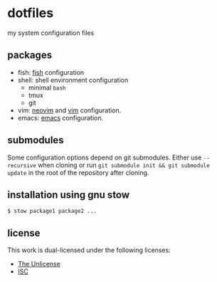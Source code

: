 # dotfiles
my system configuration files

## packages
- fish: [fish](https://fishshell.com) configuration
- shell: shell environment configuration
  - minimal `bash`
  - tmux
  - git
- vim: [neovim](https://github.com/neovim/neovim) and [vim](https://github.com/vim/vim) configuration.
- emacs: [emacs](https://www.gnu.org/software/emacs/) configuration.

## submodules
Some configuration options depend on git submodules. Either use `--recursive` when cloning
or run `git submodule init && git submodule update` in the root of the repository after cloning.

## installation using gnu stow
```console
$ stow package1 package2 ...
```

## license
This work is dual-licensed under the following licenses:
- [The Unlicense](https://opensource.org/license/unlicense/)
- [ISC](https://opensource.org/license/isc-license-txt/)
